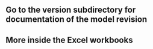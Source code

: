 ## Go to the version subdirectory for documentation of the model revision
## More inside the Excel workbooks

